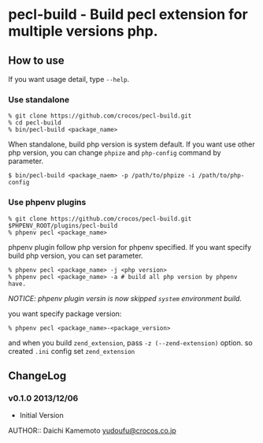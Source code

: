 # pecl-build - Build pecl extension for multiple versions php.

## How to use

If you want usage detail, type `--help`.

### Use standalone

```
% git clone https://github.com/crocos/pecl-build.git
% cd pecl-build
% bin/pecl-build <package_name>
```

When standalone, build php version is system default.
If you want use other php version, you can change `phpize` and `php-config` command by parameter.

```
$ bin/pecl-build <package_naem> -p /path/to/phpize -i /path/to/php-config
```

### Use phpenv plugins

```
% git clone https://github.com/crocos/pecl-build.git $PHPENV_ROOT/plugins/pecl-build
% phpenv pecl <package_name>
```

phpenv plugin follow php version for phpenv specified.
If you want specify build php version, you can set parameter.

```
% phpenv pecl <package_name> -j <php version>
% phpenv pecl <package_name> -a # build all php version by phpenv have.
```

*NOTICE: phpenv plugin versin is now skipped `system` environment build.*

you want specify package version:

```
% phpenv pecl <package_name>-<package_version>
```

and when you build `zend_extension`, pass `-z (--zend-extension)` option.
so created `.ini` config set `zend_extension`


## ChangeLog

### v0.1.0 2013/12/06

* Initial Version

AUTHOR:: Daichi Kamemoto <yudoufu@crocos.co.jp>

